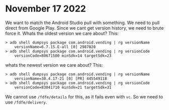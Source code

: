 # November 17 2022

We want to match the Android Studio pull with something. We need to pull direct
from Google Play. Since we cant get version history, we need to brute force it.
Whats the oldest version we care about? This:

~~~
> adb shell dumpsys package com.android.vending | rg versionName
    versionName=6.7.15.E-all [0] 2987020
> adb shell dumpsys package com.android.vending | rg versionCode
    versionCode=80671500 minSdk=14 targetSdk=23
~~~

whats the newest version we care about? This:

~~~
> adb shell dumpsys package com.android.vending | rg versionName
    versionName=30.4.17-21 [0] [PR] 445549118
> adb shell dumpsys package com.android.vending | rg versionCode
    versionCode=83041710 minSdk=21 targetSdk=31
~~~

We cannot use `/fdfe/details` for this, as it fails even with `vc`. So we need
to use `/fdfe/delivery`.
